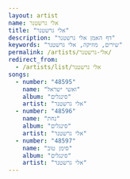 ```yaml
---
layout: artist
name: אלי גרשטנר
title: "אלי גרשטנר"
description: "דף האמן אלי גרשטנר"
keywords: "שירים, מוזיקה, אלי גרשטנר"
permalink: /artists/אלי-גרשטנר/
redirect_from:
  - /artists/list/אלי גרשטנר
songs:
  - number: "48595"
    name: "ואשי ישראל"
    album: "סינגלים"
    artist: "אלי גרשטנר"
  - number: "48596"
    name: "נחת"
    album: "סינגלים"
    artist: "אלי גרשטנר"
  - number: "48597"
    name: "סימן טוב"
    album: "סינגלים"
    artist: "אלי גרשטנר"
---
```

